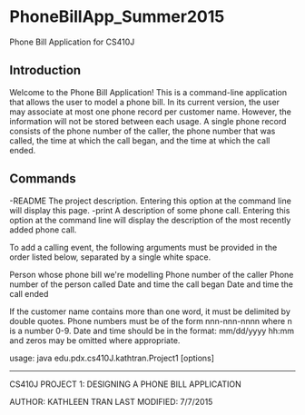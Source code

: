 # PhoneBillApp_Summer2015
Phone Bill Application for CS410J


Introduction
------------

Welcome to the Phone Bill Application! This is a command-line
application that allows the user to model a phone bill. In its
current version, the user may associate at most one phone record
per customer name. However, the information will not be stored
between each usage. A single phone record consists of the phone
number of the caller, the phone number that was called, the time
at which the call began, and the time at which the call ended.

Commands
--------

-README		The project description. Entering this option at
		the command line will display this page.
-print		A description of some phone call. Entering this
		option at the command line will display the
		description of the most recently added phone call.

To add a calling event, the following arguments must be provided
in the order listed below, separated by a single white space.

<customer>		Person whose phone bill we're modelling
<caller number>		Phone number of the caller
<callee number>		Phone number of the person called
<start time>		Date and time the call began
<end time>		Date and time the call ended

If the customer name contains more than one word, it must be
delimited by double quotes. Phone numbers must be of the form
nnn-nnn-nnnn where n is a number 0-9. Date and time should be
in the format: mm/dd/yyyy hh:mm and zeros may be omitted where
appropriate.

usage: java edu.pdx.cs410J.kathtran.Project1 [options] <args>

----------------------------------------------------------
CS410J PROJECT 1: DESIGNING A PHONE BILL APPLICATION

AUTHOR: KATHLEEN TRAN
LAST MODIFIED: 7/7/2015
